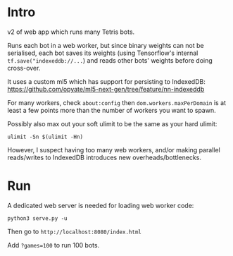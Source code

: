 # Intro

v2 of web app which runs many Tetris bots.

Runs each bot in a web worker, but since binary weights can not be serialised, each bot saves its weights (using Tensorflow's internal `tf.save("indexeddb://...`) and reads other bots' weights before doing cross-over.

It uses a custom ml5 which has support for persisting to IndexedDB: https://github.com/opyate/ml5-next-gen/tree/feature/nn-indexeddb

For many workers, check `about:config` then `dom.workers.maxPerDomain` is at least a few points more than the number of workers you want to spawn.
 
Possibly also max out your soft ulimit to be the same as your hard ulimit:

```
ulimit -Sn $(ulimit -Hn)
```

However, I suspect having too many web workers, and/or making parallel reads/writes to IndexedDB introduces new overheads/bottlenecks.

# Run

A dedicated web server is needed for loading web worker code:

```
python3 serve.py -u
```

Then go to `http://localhost:8080/index.html`

Add `?games=100` to run 100 bots.

